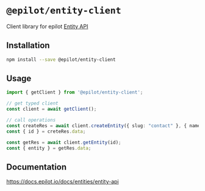 # `@epilot/entity-client`

Client library for epilot [Entity API](https://docs.epilot.io/api/entity)

## Installation

```bash
npm install --save @epilot/entity-client
```

## Usage

```typescript
import { getClient } from '@epilot/entity-client';

// get typed client
const client = await getClient();

// call operations
const createRes = await client.createEntity({ slug: "contact" }, { name: "viljami" });
const { id } = creteRes.data;

const getRes = await client.getEntity(id);
const { entity } = getRes.data;
```

## Documentation

https://docs.epilot.io/docs/entities/entity-api

